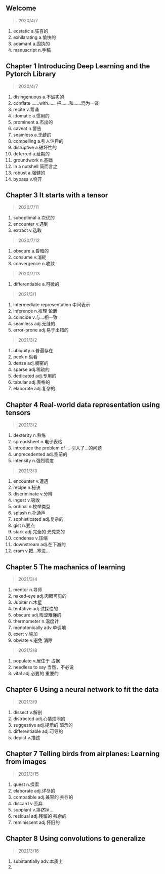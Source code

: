 ## Welcome

> 2020/4/7

1. ecstatic  a.狂喜的
2. exhilarating  a.愉快的
3. adamant a.固执的
4. manuscript n.手稿

## Chapter 1 Introducing Deep Learning and the Pytorch Library

> 2020/4/7

1. disingenuous a.不诚实的
2. conflate ……with…… 把……和……混为一谈
3. recite v.背诵
4. idomatic a.惯用的
5. prominent a.杰出的
6. caveat n.警告
7. seamless a.无缝的
8. compelling a.引人注目的
9. disruptive a.破坏性的
10. deferred a.延期的
11. groundwork n.基础
12. In a nutshell 简而言之
13. robust a.强健的
14. bypass v.绕开

## Chapter 3 It starts with a tensor

> 2020/7/11

1. suboptimal a.次优的
2. encounter v.遇到
3. extract v.选取

> 2020/7/12

1. obscure a.昏暗的
2. consume v.消耗
3. convergence n.收敛

> 2020/7/13

1. differentiable a.可微的

> 2021/3/1

1. intermediate representation 中间表示
2. inference  n.推理 论断
3. coincide  v.与...相一致
4. seamless  adj.无缝的
5. error-prone adj.易于出错的

> 2021/3/2

1. ubiquity n.普遍存在
2. peek n.偷看
3. dense adj.稠密的
4. sparse adj.稀疏的
5. dedicated adj.专用的
6. tabular adj.表格的
7. elaborate adj.复杂的

## Chapter 4 Real-world data representation using tensors

> 2021/3/2

1. dexterity n.熟练
2. spreadsheet n.电子表格
3. introduce the problem of ... 引入了...的问题
4. unprecedented adj.空前的
5. intensity n.强烈程度

> 2021/3/3

1. encounter v.遭遇
2. recipe n.秘诀
3. discriminate v.分辨
4. ingest v.吸收
5. ordinal n.枚举类型
6. splash n.扑通声
7. sophisticated adj.复杂的
8. gist n.要点
9. stark adj.完全的 光秃秃的
10. condense v.压缩
11. downstream adj.在下游的
12. cram v.把...塞进...

## Chapter 5 The machanics of learning

> 2021/3/4

1. mentor n.导师
2. naked-eye adj.肉眼可见的
3. Jupiter n.木星
4. tentative adj.试探性的
5. obscure adj.晦涩难懂的
6. thermometer n.温度计
7. monotonically adv.单调地
8. exert v.施加
9. obviate v.避免 消除

> 2021/3/8

1. populate v.居住于 占据
2. needless to say 当然，不必说
3. vital adj.必要的 重要的

## Chapter 6 Using a neural network to fit the data

> 2021/3/9

1. dissect v.解剖
2. distracted adj.心情烦闷的
3. suggestive adj.提示的 暗示的
4. differentiable adj.可导的
5. depict v.描述

## Chapter 7 Telling birds from airplanes: Learning from images

> 2021/3/15

1. quest n.探索
2. elaborate adj.详尽的
3. compatible adj.兼容的 共存的
4. discard v.丢弃
5. supplant v.排挤掉...
6. residual adj.残留的 残余的
7. reminiscent adj.怀旧的

## Chapter 8 Using convolutions to generalize

> 2021/3/16

1. substantially adv.本质上
2. 